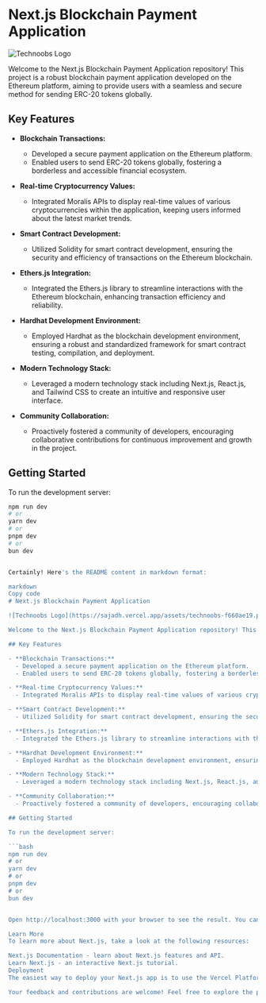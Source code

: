 # Next.js Blockchain Payment Application

![Technoobs Logo](https://sajadh.vercel.app/assets/technoobs-f660ae19.png)

Welcome to the Next.js Blockchain Payment Application repository! This project is a robust blockchain payment application developed on the Ethereum platform, aiming to provide users with a seamless and secure method for sending ERC-20 tokens globally.

## Key Features

- **Blockchain Transactions:**
  - Developed a secure payment application on the Ethereum platform.
  - Enabled users to send ERC-20 tokens globally, fostering a borderless and accessible financial ecosystem.

- **Real-time Cryptocurrency Values:**
  - Integrated Moralis APIs to display real-time values of various cryptocurrencies within the application, keeping users informed about the latest market trends.

- **Smart Contract Development:**
  - Utilized Solidity for smart contract development, ensuring the security and efficiency of transactions on the Ethereum blockchain.

- **Ethers.js Integration:**
  - Integrated the Ethers.js library to streamline interactions with the Ethereum blockchain, enhancing transaction efficiency and reliability.

- **Hardhat Development Environment:**
  - Employed Hardhat as the blockchain development environment, ensuring a robust and standardized framework for smart contract testing, compilation, and deployment.

- **Modern Technology Stack:**
  - Leveraged a modern technology stack including Next.js, React.js, and Tailwind CSS to create an intuitive and responsive user interface.

- **Community Collaboration:**
  - Proactively fostered a community of developers, encouraging collaborative contributions for continuous improvement and growth in the project.

## Getting Started

To run the development server:

```bash
npm run dev
# or
yarn dev
# or
pnpm dev
# or
bun dev


Certainly! Here's the README content in markdown format:

markdown
Copy code
# Next.js Blockchain Payment Application

![Technoobs Logo](https://sajadh.vercel.app/assets/technoobs-f660ae19.png)

Welcome to the Next.js Blockchain Payment Application repository! This project is a robust blockchain payment application developed on the Ethereum platform, aiming to provide users with a seamless and secure method for sending ERC-20 tokens globally.

## Key Features

- **Blockchain Transactions:**
  - Developed a secure payment application on the Ethereum platform.
  - Enabled users to send ERC-20 tokens globally, fostering a borderless and accessible financial ecosystem.

- **Real-time Cryptocurrency Values:**
  - Integrated Moralis APIs to display real-time values of various cryptocurrencies within the application, keeping users informed about the latest market trends.

- **Smart Contract Development:**
  - Utilized Solidity for smart contract development, ensuring the security and efficiency of transactions on the Ethereum blockchain.

- **Ethers.js Integration:**
  - Integrated the Ethers.js library to streamline interactions with the Ethereum blockchain, enhancing transaction efficiency and reliability.

- **Hardhat Development Environment:**
  - Employed Hardhat as the blockchain development environment, ensuring a robust and standardized framework for smart contract testing, compilation, and deployment.

- **Modern Technology Stack:**
  - Leveraged a modern technology stack including Next.js, React.js, and Tailwind CSS to create an intuitive and responsive user interface.

- **Community Collaboration:**
  - Proactively fostered a community of developers, encouraging collaborative contributions for continuous improvement and growth in the project.

## Getting Started

To run the development server:

```bash
npm run dev
# or
yarn dev
# or
pnpm dev
# or
bun dev


Open http://localhost:3000 with your browser to see the result. You can start editing the page by modifying app/page.js. The page auto-updates as you edit the file.

Learn More
To learn more about Next.js, take a look at the following resources:

Next.js Documentation - learn about Next.js features and API.
Learn Next.js - an interactive Next.js tutorial.
Deployment
The easiest way to deploy your Next.js app is to use the Vercel Platform from the creators of Next.js. Check out our Next.js deployment documentation for more details.

Your feedback and contributions are welcome! Feel free to explore the project, provide feedback, and contribute to the continuous improvement of this blockchain payment application. Happy coding! 🚀🌐
